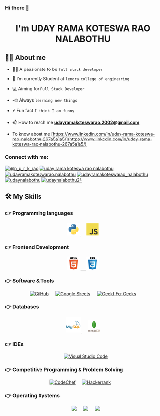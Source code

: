 ### Hi there 👋



<h1 align="center"> I'm UDAY RAMA KOTESWA RAO NALABOTHU</h1>


## :sassy_man:  About me

- :technologist: A passionate to be `full stack developer`

- 🌱 I’m currently Student at `lenora college of engineering`

- :computer: Aiming for `Full Stack Developer`

- -:nerd_face: Always `learning new things`

- ⚡ Fun fact ``I think I am funny``

- 📫 How to reach me **udayramakoteswarao.2002@gmail.com**

- To know about me [https://www.linkedin.com/in/uday-rama-koteswa-rao-nalabothu-267a5a1a5/](https://www.linkedin.com/in/uday-rama-koteswa-rao-nalabothu-267a5a1a5/)




<h3 align="left">Connect with me:</h3>
<p align="left">
<a href="https://twitter.com/@n_u_r_k_rao" target="blank"><img align="center" src="https://raw.githubusercontent.com/rahuldkjain/github-profile-readme-generator/master/src/images/icons/Social/twitter.svg" alt="@n_u_r_k_rao" height="30" width="40" /></a>
<a href="https://linkedin.com/in/uday rama koteswa rao nalabothu" target="blank"><img align="center" src="https://raw.githubusercontent.com/rahuldkjain/github-profile-readme-generator/master/src/images/icons/Social/linked-in-alt.svg" alt="uday rama koteswa rao nalabothu" height="30" width="40" /></a>
<a href="https://fb.com/udayramakoteswarao.nalabothu" target="blank"><img align="center" src="https://raw.githubusercontent.com/rahuldkjain/github-profile-readme-generator/master/src/images/icons/Social/facebook.svg" alt="udayramakoteswarao.nalabothu" height="30" width="40" /></a>
<a href="https://instagram.com/udayramakoteswarao_nalabothu" target="blank"><img align="center" src="https://raw.githubusercontent.com/rahuldkjain/github-profile-readme-generator/master/src/images/icons/Social/instagram.svg" alt="udayramakoteswarao_nalabothu" height="30" width="40" /></a>
<a href="https://www.codechef.com/users/udaynalabothu" target="blank"><img align="center" src="https://cdn.jsdelivr.net/npm/simple-icons@3.1.0/icons/codechef.svg" alt="udaynalabothu" height="30" width="40" /></a>
<a href="https://www.hackerrank.com/udaynalabothu24" target="blank"><img align="center" src="https://raw.githubusercontent.com/rahuldkjain/github-profile-readme-generator/master/src/images/icons/Social/hackerrank.svg" alt="udaynalabothu24" height="30" width="40" /></a>
</p>



## 🛠️ My Skills

### 👉 Programming languages
<p align="center"> 
<a href="https://www.python.org" target="_blank" rel="noreferrer"> <img src="https://raw.githubusercontent.com/devicons/devicon/master/icons/python/python-original.svg" alt="python" width="40" height="40"/> </a>
  &emsp;
<a href="https://developer.mozilla.org/en-US/docs/Web/JavaScript" target="_blank" rel="noreferrer"> <img src="https://raw.githubusercontent.com/devicons/devicon/master/icons/javascript/javascript-original.svg" alt="javascript" width="40" height="40"/> 
</a>
</p>

   
   ### 👉 Frontend Development
   
<p align="center">
 <img src="https://raw.githubusercontent.com/devicons/devicon/master/icons/html5/html5-original-wordmark.svg" alt="html5" width="40" height="40"/> </a> <a              href="https://developer.mozilla.org/en-US/docs/Web/JavaScript" target="_blank" rel="noreferrer">
   &emsp;
   <a href="https://www.w3schools.com/css/" target="_blank" rel="noreferrer"> <img src="https://raw.githubusercontent.com/devicons/devicon/master/icons/css3/css3-original-wordmark.svg" alt="css3" width="40" height="40"/> 
   </a>
  </p>
 

 ### 👉 Software & Tools
 
 <p align="center">
    <a href="#"><img alt="GitHub" src="https://img.shields.io/badge/github-%23181717.svg?style=plastic&logo=github&logoColor=white"></a>
  &emsp;
    <a href="#"><img alt="Google Sheets" src="https://img.shields.io/badge/Google%20Sheets%20-%2334A853.svg?style=plastic&logo=google%20sheets&logoColor=white"></a>
 &emsp;
    <a href="#"><img alt="Geekf For Geeks" src="https://img.shields.io/badge/geeksforgeeks-%230F9D58.svg?style=plastic&logo=geeksforgeeks&logoColor=white"></a>

 ### 👉 Databases
 
  <p align="center">
     <a href="https://www.mysql.com/" target="_blank" rel="noreferrer"> 
     <img src="https://raw.githubusercontent.com/devicons/devicon/master/icons/mysql/mysql-original-wordmark.svg" alt="mysql" width="50" height="50"/img> </a>
      &emsp;
    <a href="https://www.mongodb.com/" target="_blank" rel="noreferrer"> <img src="https://raw.githubusercontent.com/devicons/devicon/master/icons/mongodb/mongodb-original-wordmark.svg" alt="mongodb" width="40" height="40"/> </a> </p>

  
 
 ### 👉 IDEs
 
 <p align="center">
  &emsp;
    <a href="#"><img alt="Visual Studio Code" src="https://img.shields.io/badge/Visual%20Studio%20Code-0078d7.svg?style=plastic&logo=visual-studio-code&logoColor=white"></a>
    

### 👉 Competitive Programming & Problem Solving

<p align="center">
    <a href="#"><img alt = "CodeChef" src="https://img.shields.io/badge/codechef-%235B4638.svg?style=plastic&logo=codechef&logoColor=white" /></a>
    &emsp;
    <a href="#"><img alt = "Hackerrank" src="https://img.shields.io/badge/hackerrank-%232EC866.svg?style=plastic&logo=hackerrank&logoColor=white" /></a>
  &emsp;



### 👉 Operating Systems

<p align="center">
  &emsp;
    <a href="#"><img src="https://img.shields.io/badge/Linux-FCC624?style=plastic&logo=linux&logoColor=black"></a>
  &emsp;
    <a href="#"><img src="https://img.shields.io/badge/Ubuntu-E95420?style=plastic&logo=ubuntu&logoColor=white"></a>
  &emsp;
    <a href="#"><img src="https://img.shields.io/badge/Windows-0078D6?style=plastic&logo=windows&logoColor=white"></a>	  
</p>




















